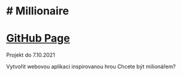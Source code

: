 # # Millionaire
# [GitHub Page](https://radekpelikan.github.io/Millionaire/)
Projekt do 7.10.2021

Vytvořit webovou aplikaci inspirovanou hrou Chcete být milionářem?


